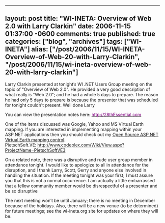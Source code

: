   ---
  layout: post
  title: "WI-INETA: Overview of Web 2.0 with Larry Clarkin"
  date: 2006-11-15 01:37:00 -0600
  comments: true
  published: true
  categories: ["blog", "archives"]
  tags: ["WI-INETA"]
  alias: ["/post/2006/11/15/WI-INETA-Overview-of-Web-20-with-Larry-Clarkin", "/post/2006/11/15/wi-ineta-overview-of-web-20-with-larry-clarkin"]
  ---
<!-- more -->
<p>Larry Clarkin presented at tonight&rsquo;s WI .NET Users Group meeting on the topic of "Overview of Web 2.0". He provided a very good description of what really is "Web 2.0"; and he had a whole 5 days to prepare. The reason he had only 5 days to prepare is because the presenter that was scheduled for tonight couldn't present. Well done Larry</p>
<p>You can view the presentation notes here: <a href="http://28thessential.com/"><span style="color: #800080;">http://28thEssential.com</span></a></p>
<p>One of the items discussed was Google, Yahoo and MS Virtual Earth mapping. If you are interested in implementing mapping within your ASP.NET applications then you should check out my <a href="http://www.codeplex.com/Wiki/View.aspx?ProjectName=PietschSoftVE3">Open Source ASP.NET Virtual Earth mapping control</a>.<br /> PietschSoft.VE: <a href="http://www.codeplex.com/Wiki/View.aspx?ProjectName=PietschSoftVE3">http://www.codeplex.com/Wiki/View.aspx?ProjectName=PietschSoftVE3</a></p>
<p>On a related note, there was a disruptive and rude user group member in attendance tonight. I would like to apologize to&nbsp;all in attendance for the disruption, and I thank Larry, Scott, Gerry and anyone else involved in handling the situation. If the meeting tonight was your first; I must assure you that this&nbsp;is not a normal occurrence. I am actually a little embarrassed that a fellow community member would be disrespectful of a presenter and be so disruptive</p>
<p>The next meeting won&rsquo;t be until January; there is no meeting in December because of the holidays. Also, there will be a new venue (to be determined) for future meetings; see the wi-ineta.org site for updates on where they will be.</p>
